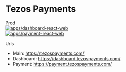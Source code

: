 # Tezos Payments

Prod  
[![apps/dashboard-react-web](https://github.com/fastwaterbear/tezos-payments/actions/workflows/dashboard-react-web.yml/badge.svg?branch=master)](https://github.com/fastwaterbear/tezos-payments/actions/workflows/dashboard-react-web.yml)  
[![apps/payment-react-web](https://github.com/fastwaterbear/tezos-payments/actions/workflows/payment-react-web.yml/badge.svg)](https://github.com/fastwaterbear/tezos-payments/actions/workflows/payment-react-web.yml)  

Urls
* Main: https://tezospayments.com/
* Dashboard: https://dashboard.tezospayments.com/
* Payment: https://payment.tezospayments.com/
